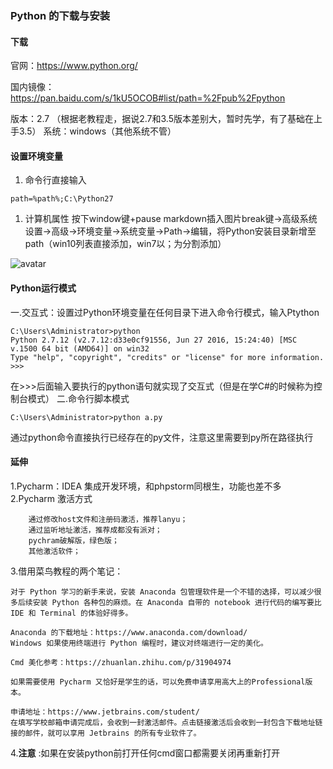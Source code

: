 ### Python 的下载与安装
#### 下载
官网：https://www.python.org/

国内镜像：https://pan.baidu.com/s/1kU5OCOB#list/path=%2Fpub%2Fpython 

版本：2.7 （根据老教程走，据说2.7和3.5版本差别大，暂时先学，有了基础在上手3.5）
系统：windows（其他系统不管）

#### 设置环境变量
1. 命令行直接输入 

```
path=%path%;C:\Python27
```

1. 计算机属性
  按下window键+pause markdown插入图片break键->高级系统设置->高级->环境变量->系统变量->Path->编辑，将Python安装目录新增至path（win10列表直接添加，win7以；为分割添加）

  ![avatar](http://www.runoob.com/wp-content/uploads/2013/11/201209201707594792.png)

#### Python运行模式
一.交互式：设置过Python环境变量在任何目录下进入命令行模式，输入Ptython
``` 
C:\Users\Administrator>python
Python 2.7.12 (v2.7.12:d33e0cf91556, Jun 27 2016, 15:24:40) [MSC v.1500 64 bit (AMD64)] on win32
Type "help", "copyright", "credits" or "license" for more information.
>>>
```
在>>>后面输入要执行的python语句就实现了交互式（但是在学C#的时候称为控制台模式）
二.命令行脚本模式
```
C:\Users\Administrator>python a.py
```
通过python命令直接执行已经存在的py文件，注意这里需要到py所在路径执行

#### 延伸
1.Pycharm：IDEA 集成开发环境，和phpstorm同根生，功能也差不多
2.Pycharm 激活方式
```
	通过修改host文件和注册码激活，推荐lanyu；
	通过监听地址激活，推荐成都没有派对；
	pychram破解版，绿色版；
	其他激活软件；
```
3.借用菜鸟教程的两个笔记：
```
对于 Python 学习的新手来说，安装 Anaconda 包管理软件是一个不错的选择，可以减少很多后续安装 Python 各种包的麻烦。在 Anaconda 自带的 notebook 进行代码的编写要比 IDE 和 Terminal 的体验好得多。

Anaconda 的下载地址：https://www.anaconda.com/download/
Windows 如果使用终端进行 Python 编程时，建议对终端进行一定的美化。

Cmd 美化参考：https://zhuanlan.zhihu.com/p/31904974

```
```
如果需要使用 Pycharm 又恰好是学生的话，可以免费申请享用高大上的Professional版本。

申请地址：https://www.jetbrains.com/student/
在填写学校邮箱申请完成后，会收到一封激活邮件。点击链接激活后会收到一封包含下载地址链接的邮件，就可以享用 Jetbrains 的所有专业软件了。
```
4.<b>注意</b> :如果在安装python前打开任何cmd窗口都需要关闭再重新打开


